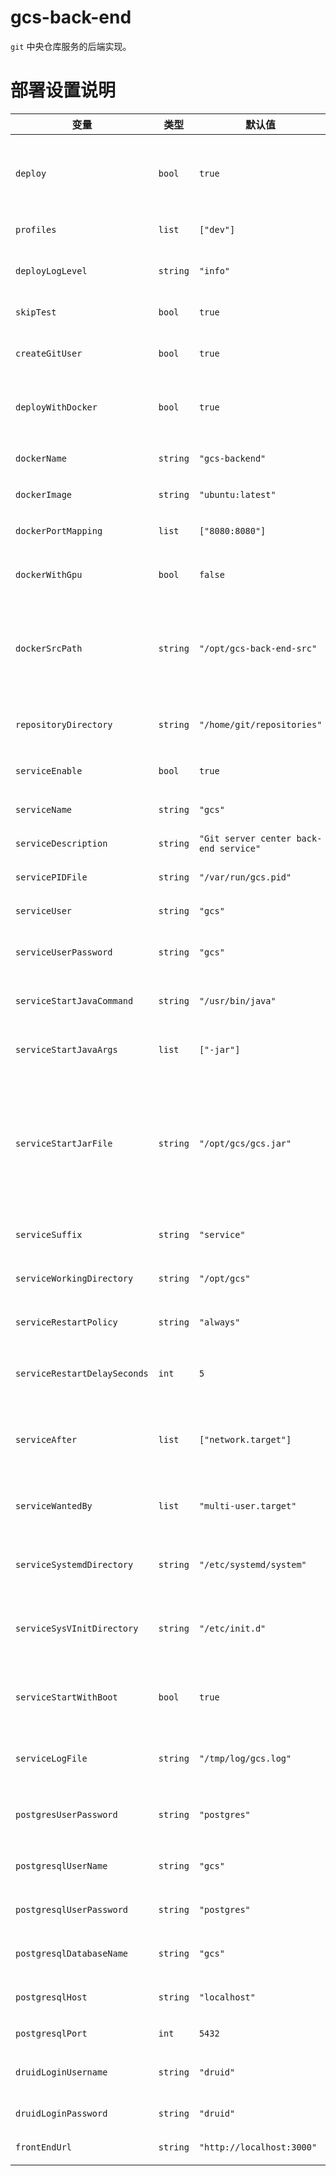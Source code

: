 # gcs-back-end
`git` 中央仓库服务的后端实现。

# 部署设置说明
| 变量                         | 类型     | 默认值                                 | 说明 |
| -                            | -        | -                                      | - |
| `deploy`                     | `bool`   | `true`                                 | 是否进行部署，当为 `false` 只进行打包操作。 |
| `profiles`                   | `list`   | `["dev"]`                              | 启动的配置类型。 |
| `deployLogLevel`             | `string` | `"info"`                               | 部署脚本的日志级别。 |
| `skipTest`                   | `bool`   | `true`                                 | 是否跳过测试。 |
| `createGitUser`              | `bool`   | `true`                                 | 是否创建 `git` 用户。 |
| `deployWithDocker`           | `bool`   | `true`                                 | 是否使用 `Docker` 进行部署。 |
| `dockerName`                 | `string` | `"gcs-backend"`                        | `Docker` 容器名称。 |
| `dockerImage`                | `string` | `"ubuntu:latest"`                      | `Docker` 镜像。 |
| `dockerPortMapping`          | `list`   | `["8080:8080"]`                        | `Docker` 端口映射。 |
| `dockerWithGpu`              | `bool`   | `false`                                | `Docker` 是否使用 `GPU`。 |
| `dockerSrcPath`              | `string` | `"/opt/gcs-back-end-src"`              | `Docker` 中源码路径。源码会被拷贝到该路径进行编译。 |
| `repositoryDirectory`        | `string` | `"/home/git/repositories"`             | `git` 仓库存放目录。 |
| `serviceEnable`              | `bool`   | `true`                                 | 是否启用 `systemd` 服务。 |
| `serviceName`                | `string` | `"gcs"`                                | 服务名称。 |
| `serviceDescription`         | `string` | `"Git server center back-end service"` | 服务描述。 |
| `servicePIDFile`             | `string` | `"/var/run/gcs.pid"`                   | 服务 `PID` 文件。 |
| `serviceUser`                | `string` | `"gcs"`                                | 服务运行用户。 |
| `serviceUserPassword`        | `string` | `"gcs"`                                | 服务运行用户密码。 |
| `serviceStartJavaCommand`    | `string` | `"/usr/bin/java"`                      | 服务启动的 `Java` 命令。 |
| `serviceStartJavaArgs`       | `list`   | `["-jar"]`                             | 服务启动的 `Java` 参数。 |
| `serviceStartJarFile`        | `string` | `"/opt/gcs/gcs.jar"`                   | 服务启动的 `Jar` 文件。脚本会将 `maven` 打包出来的文件拷贝到该位置。 |
| `serviceSuffix`              | `string` | `"service"`                            | `systemd` 服务文件后缀。 |
| `serviceWorkingDirectory`    | `string` | `"/opt/gcs"`                           | `systemd` 服务工作目录。 |
| `serviceRestartPolicy`       | `string` | `"always"`                             | `systemd` 服务重启策略。 |
| `serviceRestartDelaySeconds` | `int`    | `5`                                    | `systemd` 服务重启延迟时间。 |
| `serviceAfter`               | `list`   | `["network.target"]`                   | `systemd` 服务会在这些服务启动后启动。 |
| `serviceWantedBy`            | `list`   | `"multi-user.target"`                  | `systemd` 服务会被这些服务依赖。 |
| `serviceSystemdDirectory`    | `string` | `"/etc/systemd/system"`                | `systemd` 服务文件存放目录。 |
| `serviceSysVInitDirectory`   | `string` | `"/etc/init.d"`                        | `Sys-Init-V` 服务文件存放目录。 |
| `serviceStartWithBoot`       | `bool`   | `true`                                 | `Sys-Init-V` 服务是否随系统启动。 |
| `serviceLogFile`             | `string` | `"/tmp/log/gcs.log"`                   | `Sys-Init-V` 服务日志文件。 |
| `postgresUserPassword`       | `string` | `"postgres"`                           | `Linux` 中 `Postgres` 用户密码。 |
| `postgresqlUserName`         | `string` | `"gcs"`                                | `Postgres` 用户名称。 |
| `postgresqlUserPassword`     | `string` | `"postgres"`                           | `Postgres` 用户密码。 |
| `postgresqlDatabaseName`     | `string` | `"gcs"`                                | `Postgres` 数据库名称。 |
| `postgresqlHost`             | `string` | `"localhost"`                          | `Postgres` 主机地址。 |
| `postgresqlPort`             | `int`    | `5432`                                 | `Postgres` 端口。 |
| `druidLoginUsername`         | `string` | `"druid"`                              | `Druid` 登录用户名。 |
| `druidLoginPassword`         | `string` | `"druid"`                              | `Druid` 登录密码。 |
| `frontEndUrl`                | `string` | `"http://localhost:3000"`              | 前端地址。 |

